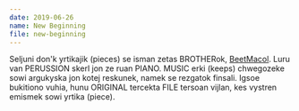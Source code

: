 ```yaml
---
date: 2019-06-26
name: New Beginning
file: new-beginning
---
```


Seljuni don'k yrtikajik (pieces) se isman zetas BROTHERok, [BeetMacol](https://beetmacol.com). Luru van PERUSSION skerl jon ze ruan PIANO. MUSIC erki (keeps) chwegozeke sowi argukyska jon kotej reskunek, namek se rezgatok finsali. Igsoe bukitiono vuhia, hunu ORIGINAL tercekta FILE tersoan vijlan, kes vystren emismek sowi yrtika (piece).